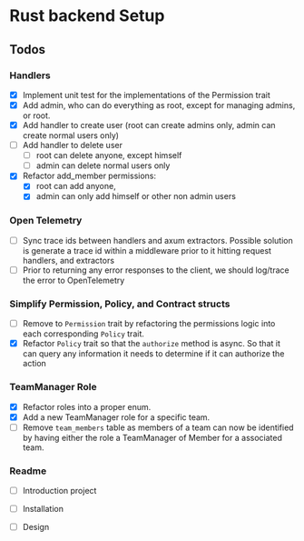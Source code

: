 
# Rust backend Setup


## Todos

### Handlers
- [x] Implement unit test for the implementations of the Permission trait
- [x] Add admin, who can do everything as root, except for managing admins, or root.
- [x] Add handler to create user (root can create admins only, admin can create normal users only)
- [ ] Add handler to delete user
  - [ ] root can delete anyone, except himself
  - [ ] admin can delete normal users only
- [x] Refactor add_member permissions: 
  - [x] root can add anyone, 
  - [x] admin can only add himself or other non admin users

### Open Telemetry 
  - [ ] Sync trace ids between handlers and axum extractors. Possible solution is generate a trace id within a middleware prior to it hitting request handlers, and extractors   
  - [ ] Prior to returning any error responses to the client, we should log/trace the error to OpenTelemetry

### Simplify Permission, Policy, and Contract structs 
- [ ] Remove to `Permission` trait by refactoring the permissions logic into each corresponding `Policy` trait.
- [x] Refactor `Policy` trait so that the `authorize` method is async. So that it can query any information it needs to determine if it can authorize the action

### TeamManager Role
- [x] Refactor roles into a proper enum.
- [x] Add a new TeamManager role for a specific team.
- [ ] Remove `team_members` table as members of a team can now be identified by having either the role a TeamManager of Member for a associated team.

### Readme
- [ ] Introduction project
- [ ] Installation
- [ ] Design


